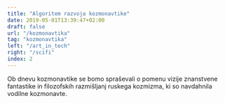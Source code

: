 ```yaml
---
title: "Algoritem razvoja kozmonavtike"
date: 2019-05-01T13:39:47+02:00
draft: false
url: "/kozmonavtika"
tag: "kozmonavtika"
left: "/art_in_tech"
right: "/scifi"
index: 2 
---
```


Ob dnevu kozmonavtike se bomo spraševali o pomenu vizije znanstvene fantastike in filozofskih razmišljanj ruskega kozmizma, ki so navdahnila vodilne kozmonavte. 

